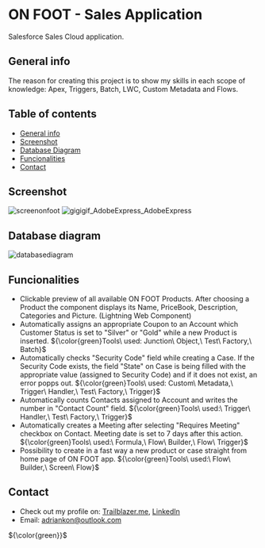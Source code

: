 # ON FOOT - Sales Application
Salesforce Sales Cloud application.

## General info
The reason for creating this project is to show my skills in each scope of knowledge: Apex, Triggers, Batch, LWC, Custom Metadata and Flows.

## Table of contents
- [General info](#general-info)
- [Screenshot](#screenshot)
- [Database Diagram](#database-diagram)
- [Funcionalities](#funcionalities)
- [Contact](#contact)

## Screenshot
![screenonfoot](https://user-images.githubusercontent.com/117930022/219877893-5da6425a-068c-4f97-abcf-df27f8a9b313.png)
![gigigif_AdobeExpress_AdobeExpress](https://user-images.githubusercontent.com/117930022/221020748-b2255c42-9659-4931-94e7-8352a63f96cf.gif)

## Database diagram
![databasediagram](https://user-images.githubusercontent.com/117930022/221029672-8048f337-1647-4e46-b45a-b154eaca5446.png)

## Funcionalities
- Clickable preview of all available ON FOOT Products. After choosing a Product the component displays its Name, PriceBook, Description, Categories and Picture. (Lightning Web Component)
- Automatically assigns an appropriate Coupon to an Account which Customer Status is set to "Silver" or "Gold" while a new Product is inserted. ${\color{green}Tools\  used: Junction\ Object,\ Test\ Factory,\ Batch}$
- Automatically checks "Security Code" field while creating a Case. If the Security Code exists, the field "State" on Case is being filled with the appropriate value (assigned to Security Code) and if it does not exist, an error popps out. ${\color{green}Tools\ used: Custom\ Metadata,\ Trigger\ Handler,\ Test\ Factory,\ Trigger}$ 
- Automatically counts Contacts assigned to Account and writes the number in "Contact Count" field. ${\color{green}Tools\ used:\ Trigger\ Handler,\ Test\ Factory,\ Trigger}$
- Automatically creates a Meeting after selecting "Requires Meeting" checkbox on Contact. Meeting date is set to 7 days after this action. ${\color{green}Tools\ used:\ Formula,\ Flow\ Builder,\ Flow\ Trigger}$
- Possibility to create in a fast way a new product or case straight from home page of ON FOOT app. ${\color{green}Tools\ used:\ Flow\ Builder,\ Screen\ Flow}$

## Contact
- Check out my profile on: [Trailblazer.me](https://trailblazer.me/id/akonieczny4), [LinkedIn](https://www.linkedin.com/in/adrian-konieczny-296b11265/)
- Email: adriankon@outlook.com

${\color{green}}$

